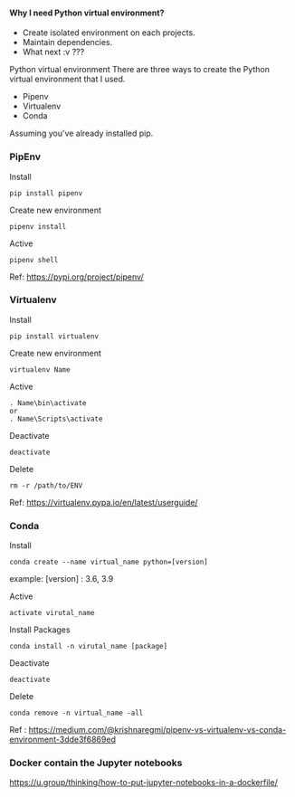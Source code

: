 #### Why I need Python virtual environment?
* Create isolated environment on each projects.
* Maintain dependencies.
* What next :v ???

Python virtual environment
There are three ways to create the Python virtual environment that I used.
* Pipenv
* Virtualenv
* Conda

Assuming you've already installed pip.

### PipEnv

Install
```
pip install pipenv
```
Create new environment
```
pipenv install
```
Active
```
pipenv shell
```
Ref: https://pypi.org/project/pipenv/


### Virtualenv

Install
```
pip install virtualenv
```
Create new environment
```
virtualenv Name
```
Active
```
. Name\bin\activate
or
. Name\Scripts\activate
```
Deactivate
```
deactivate
```
Delete
```
rm -r /path/to/ENV
```
Ref: https://virtualenv.pypa.io/en/latest/userguide/

### Conda

Install
```
conda create --name virtual_name python=[version]
```
example: [version] : 3.6, 3.9

Active
```
activate virutal_name
```

Install Packages
```
conda install -n virutal_name [package]
```

Deactivate
```
deactivate
```

Delete
```
conda remove -n virtual_name -all
```

Ref : https://medium.com/@krishnaregmi/pipenv-vs-virtualenv-vs-conda-environment-3dde3f6869ed


### Docker contain the Jupyter notebooks
https://u.group/thinking/how-to-put-jupyter-notebooks-in-a-dockerfile/
